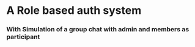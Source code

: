 # A Role based auth system
### With Simulation of a group chat with admin and members as participant
